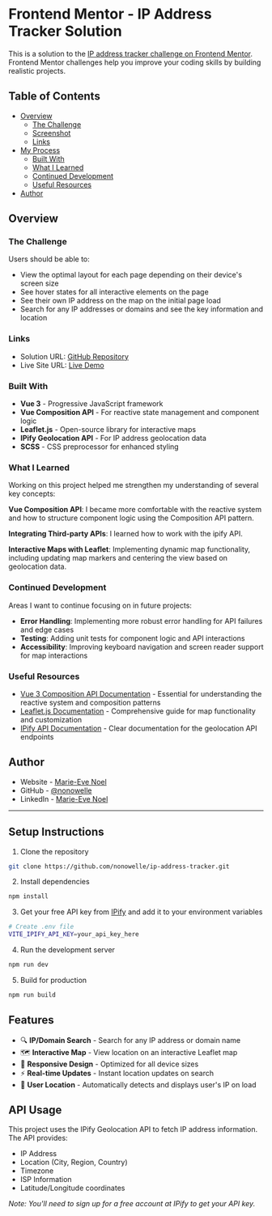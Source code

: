 # Frontend Mentor - IP Address Tracker Solution

This is a solution to the [IP address tracker challenge on Frontend Mentor](https://www.frontendmentor.io/challenges/ip-address-tracker-I8-0yYAH0). Frontend Mentor challenges help you improve your coding skills by building realistic projects.

## Table of Contents

- [Overview](#overview)
  - [The Challenge](#the-challenge)
  - [Screenshot](#screenshot)
  - [Links](#links)
- [My Process](#my-process)
  - [Built With](#built-with)
  - [What I Learned](#what-i-learned)
  - [Continued Development](#continued-development)
  - [Useful Resources](#useful-resources)
- [Author](#author)

## Overview

### The Challenge

Users should be able to:

- View the optimal layout for each page depending on their device's screen size
- See hover states for all interactive elements on the page
- See their own IP address on the map on the initial page load
- Search for any IP addresses or domains and see the key information and location

### Links

- Solution URL: [GitHub Repository](https://github.com/nonowelle/ip-address-tracker)
- Live Site URL: [Live Demo](https://ip-address-tracker-master-oa6rtgjs3-nonowelles-projects.vercel.app/)

### Built With

- **Vue 3** - Progressive JavaScript framework
- **Vue Composition API** - For reactive state management and component logic
- **Leaflet.js** - Open-source library for interactive maps
- **IPify Geolocation API** - For IP address geolocation data
- **SCSS** - CSS preprocessor for enhanced styling

### What I Learned

Working on this project helped me strengthen my understanding of several key concepts:

**Vue Composition API**: I became more comfortable with the reactive system and how to structure component logic using the Composition API pattern.

**Integrating Third-party APIs**: I learned how to work with the ipify API.

**Interactive Maps with Leaflet**: Implementing dynamic map functionality, including updating map markers and centering the view based on geolocation data.

### Continued Development

Areas I want to continue focusing on in future projects:

- **Error Handling**: Implementing more robust error handling for API failures and edge cases
- **Testing**: Adding unit tests for component logic and API interactions
- **Accessibility**: Improving keyboard navigation and screen reader support for map interactions

### Useful Resources

- [Vue 3 Composition API Documentation](https://vuejs.org/guide/composition-api-introduction.html) - Essential for understanding the reactive system and composition patterns
- [Leaflet.js Documentation](https://leafletjs.com/reference.html) - Comprehensive guide for map functionality and customization
- [IPify API Documentation](https://geo.ipify.org/docs) - Clear documentation for the geolocation API endpoints

## Author

- Website - [Marie-Eve Noel](menoel.com)
- GitHub - [@nonowelle](https://github.com/nonowelle)
- LinkedIn - [Marie-Eve Noel](https://www.linkedin.com/in/marie-%C3%A8ve-no%C3%ABl/)

---

## Setup Instructions

1. Clone the repository

```bash
git clone https://github.com/nonowelle/ip-address-tracker.git
```

2. Install dependencies

```bash
npm install
```

3. Get your free API key from [IPify](https://geo.ipify.org/) and add it to your environment variables

```bash
# Create .env file
VITE_IPIFY_API_KEY=your_api_key_here
```

4. Run the development server

```bash
npm run dev
```

5. Build for production

```bash
npm run build
```

## Features

- 🔍 **IP/Domain Search** - Search for any IP address or domain name
- 🗺️ **Interactive Map** - View location on an interactive Leaflet map
- 📱 **Responsive Design** - Optimized for all device sizes
- ⚡ **Real-time Updates** - Instant location updates on search
- 🎯 **User Location** - Automatically detects and displays user's IP on load

## API Usage

This project uses the IPify Geolocation API to fetch IP address information. The API provides:

- IP Address
- Location (City, Region, Country)
- Timezone
- ISP Information
- Latitude/Longitude coordinates

_Note: You'll need to sign up for a free account at IPify to get your API key._

